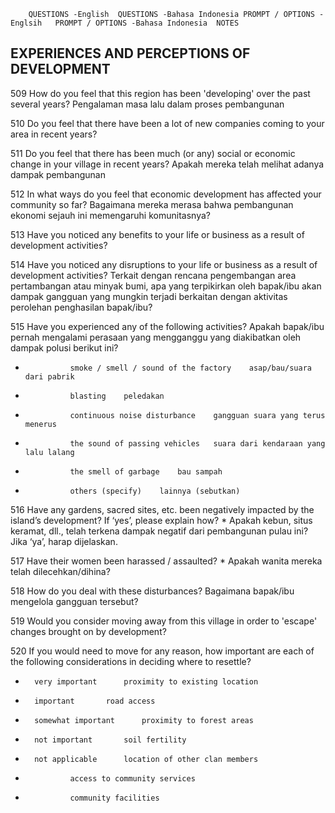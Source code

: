 		QUESTIONS -English	QUESTIONS -Bahasa Indonesia	PROMPT / OPTIONS -Englsih	PROMPT / OPTIONS -Bahasa Indonesia	NOTES
						
						
##		EXPERIENCES AND PERCEPTIONS OF DEVELOPMENT				
						
509		How do you feel that this region has been 'developing' over the past several years?	Pengalaman masa lalu dalam proses pembangunan			
						
510		Do you feel that there have been a lot of new companies coming to your area in recent years?				
						
511		Do you feel that there has been much (or any) social or economic change in your village in recent years?	Apakah mereka telah melihat adanya dampak pembangunan			
						
512		In what ways do you feel that economic development has affected your community so far?	Bagaimana mereka merasa bahwa pembangunan ekonomi sejauh ini memengaruhi komunitasnya?			
						
513		Have you noticed any benefits to your life or business as a result of development activities?				
						
514		Have you noticed any disruptions to your life or business as a result of development activities?	Terkait dengan rencana pengembangan area pertambangan atau minyak bumi, apa yang terpikirkan oleh bapak/ibu akan dampak gangguan yang mungkin terjadi berkaitan dengan aktivitas perolehan penghasilan bapak/ibu?			
						
515		Have you experienced any of the following activities?	Apakah bapak/ibu pernah mengalami perasaan yang mengganggu yang diakibatkan oleh dampak polusi berikut ini?			
*				smoke / smell / sound of the factory	asap/bau/suara dari pabrik	
*				blasting	peledakan	
*				continuous noise disturbance	gangguan suara yang terus menerus	
*				the sound of passing vehicles	suara dari kendaraan yang lalu lalang	
*				the smell of garbage	bau sampah	
*				others (specify)	lainnya (sebutkan)	
						
516		Have any gardens, sacred sites, etc. been negatively impacted by the island’s development? If ‘yes’, please explain how?	* Apakah kebun, situs keramat, dll., telah terkena dampak negatif dari pembangunan pulau ini? Jika ‘ya’, harap dijelaskan.			
						
517		Have their women been harassed / assaulted?	* Apakah wanita mereka telah dilecehkan/dihina?			
						
518		How do you deal with these disturbances?	Bagaimana bapak/ibu mengelola gangguan tersebut?			
						
519		Would you consider moving away from this village in order to 'escape' changes brought on by development?				
						
520		If you would need to move for any reason, how important are each of the following considerations in deciding where to resettle?				
*		very important		proximity to existing location		
*		important		road access		
*		somewhat important		proximity to forest areas		
*		not important		soil fertility		
*		not applicable		location of other clan members		
*				access to community services		
*				community facilities		

